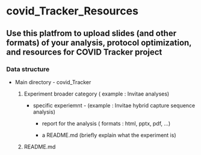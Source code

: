 # covid_Tracker_Resources

## Use this platfrom to upload slides (and other formats) of your analysis, protocol optimization, and resources for COVID Tracker project

### Data structure 

* Main directory - covid_Tracker

  1. Experiment broader category ( example : Invitae analyses)
  
      + specific experiemnt - (example : Invitae hybrid capture sequence analysis)
      
          * report for the analysis ( formats : html, pptx, pdf, ...)
          
          * a README.md (briefly explain what the experiment is)
          
          
          
  2. README.md
  